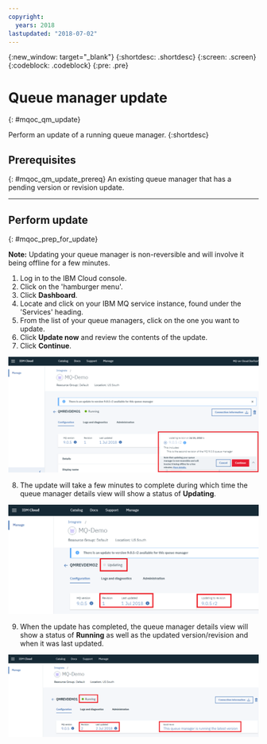 ```yaml
---
copyright:
  years: 2018
lastupdated: "2018-07-02"
---
```


{:new_window: target="_blank"}
{:shortdesc: .shortdesc}
{:screen: .screen}
{:codeblock: .codeblock}
{:pre: .pre}

# Queue manager update
{: #mqoc_qm_update}

Perform an update of a running queue manager.
{:shortdesc}

## Prerequisites
{: #mqoc_qm_update_prereq}
An existing queue manager that has a pending version or revision update.

---

## Perform update
{: #mqoc_prep_for_update}

**Note:** Updating your queue manager is non-reversible and will involve it being offline for a few minutes.

1. Log in to the IBM Cloud console.
2. Click on the 'hamburger menu'.
3. Click **Dashboard**.
4. Locate and click on your IBM MQ service instance, found under the 'Services' heading.
5. From the list of your queue managers, click on the one you want to update.
6. Click **Update now** and review the contents of the update.
7. Click **Continue**.

 ![Image showing the queue manager update button](images/mqoc_qm_update_qm3.png)

8. The update will take a few minutes to complete during which time the queue manager details view will show a status of **Updating**.

 ![Image showing the queue manager being updated](images/mqoc_qm_update_qm6.png)

9. When the update has completed, the queue manager details view will show a status of **Running** as well as the updated version/revision and when it was last updated.

 ![Image showing the updated queue manager](images/mqoc_qm_update_qm7.png)
